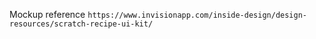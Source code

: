 Mockup reference `https://www.invisionapp.com/inside-design/design-resources/scratch-recipe-ui-kit/`
